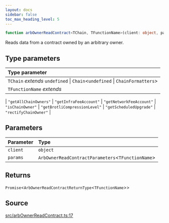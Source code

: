 ```yaml
---
layout: docs
sidebar: false
toc_max_heading_level: 5
---
```


```ts
function arbOwnerReadContract<TChain, TFunctionName>(client: object, params: ArbOwnerReadContractParameters<TFunctionName>): Promise<ArbOwnerReadContractReturnType<TFunctionName>>
```

Reads data from a contract owned by an arbitrary owner.

## Type parameters

| Type parameter |
| :------ |
| `TChain` *extends* `undefined` \| `Chain`\<`undefined` \| `ChainFormatters`\> |
| `TFunctionName` *extends* 
  \| `"getAllChainOwners"`
  \| `"getInfraFeeAccount"`
  \| `"getNetworkFeeAccount"`
  \| `"isChainOwner"`
  \| `"getBrotliCompressionLevel"`
  \| `"getScheduledUpgrade"`
  \| `"rectifyChainOwner"` |

## Parameters

| Parameter | Type |
| :------ | :------ |
| `client` | `object` |
| `params` | `ArbOwnerReadContractParameters`\<`TFunctionName`\> |

## Returns

`Promise`\<`ArbOwnerReadContractReturnType`\<`TFunctionName`\>\>

## Source

[src/arbOwnerReadContract.ts:17](https://github.com/OffchainLabs/arbitrum-orbit-sdk/blob/9d5595a042e42f7d6b9af10a84816c98ea30f330/src/arbOwnerReadContract.ts#L17)
